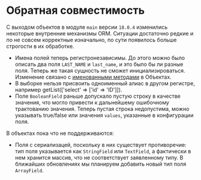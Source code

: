 # Обратная совместимость

С выходом объектов в модуле `main` версии `18.0.4` изменились некоторые внутренние механизмы ORM. Ситуации достаточно редкие и по не совсем корректные изначально, по сути появилось больше строгости в их обработке.

- Имена полей теперь регистронезависимы. До этого можно было описать два поля `LAST_NAME` и `last_name`, и это было бы ли разные поля. Теперь же такая сущность не сможет инициализироваться. Изменение связано с [именованными методами](70_objects.md#named) в Объектах.
- В выборке нельзя присвоить одноименный алиас в другом регистре, например getList(['select' => ['id' => 'ID']]).
- Поле `BooleanField` раньше допускало пустую строку в качестве значения, что могло привести к дальнейшему ошибочному трактованию значения. Теперь пустая строка недопустима, можно указывать true/false или значения `values`, указанные в конфигурации поля.


В объектах пока что не поддерживаются:
- Поля с сериализацей, поскольку в них существует противоречие: тип поля указывается как `StringField` или `TextField`, а фактически в нем хранится массив, что не соответствует заявленному типу. В ближайших обновлениях мы планируем добавить новый тип поля `ArrayField`.
